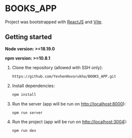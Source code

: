 # BOOKS_APP

Project was bootstrapped with [ReactJS](https://react.dev/) and [Vite](https://vitejs.dev/).

## Getting started

**Node version: >=18.19.0**

**npm version: >=10.8.1**

1. Clone the repository (allowed with SSH only):

   ```bash
   https://github.com/YevhenHovorukha/BOOKS_APP.git
   ```

2. Install dependencies:
   ```bash
   npm install
   ```
3. Run the server (app will be run on [http://localhost:8000](http://localhost:8000)):

   ```bash
   npm run server
   ```

4. Run the project (app will be run on [http://localhost:3004](http://localhost:3004)):
   ```bash
   npm run dev
   ```
